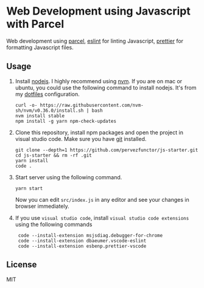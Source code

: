 # Web Development using Javascript with Parcel

Web development using [parcel](https://parceljs.org), [eslint](http://eslint.org) for linting Javascript, [prettier](https://prettier.io/) for formatting Javascript files.

## Usage

1.  Install [nodejs](https://nodejs.org/en/). I highly recommend using [nvm](https://github.com/creationix/nvm). If you are on mac or ubuntu, you could use the following command to install nodejs. It's from my [dotfiles](https://gitlab.com/seartipy/dotfiles) configuration.

        curl -o- https://raw.githubusercontent.com/nvm-sh/nvm/v0.36.0/install.sh | bash
        nvm install stable
        npm install -g yarn npm-check-updates

2.  Clone this repository, install npm packages and open the project in visual studio code. Make sure you have [git](https://git-scm.com/) installed.

        git clone --depth=1 https://github.com/pervezfunctor/js-starter.git
        cd js-starter && rm -rf .git
        yarn install
        code .

3.  Start server using the following command.

        yarn start

    Now you can edit `src/index.js` in any editor and see your changes in browser immediately.

4.  If you use `visual studio code`, install `visual studio code extensions` using the following commands

         code --install-extension msjsdiag.debugger-for-chrome
         code --install-extension dbaeumer.vscode-eslint
         code --install-extension esbenp.prettier-vscode

## License

MIT
